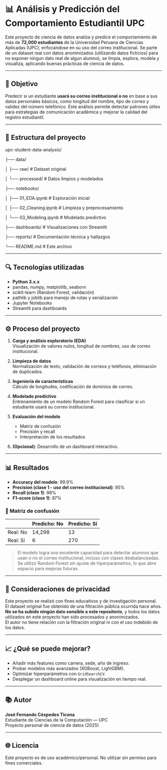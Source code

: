 # 📊 Análisis y Predicción del Comportamiento Estudiantil UPC

Este proyecto de ciencia de datos analiza y predice el comportamiento de más de **72,000 estudiantes** de la Universidad Peruana de Ciencias Aplicadas (UPC), enfocándose en su uso del correo institucional. Se parte de un dataset real con datos anonimizados (utilizando datos ficticios) para no exponer ningun dato real de algun alumno), se limpia, explora, modela y visualiza, aplicando buenas prácticas de ciencia de datos.

---

## 🧠 Objetivo

Predecir si un estudiante **usará su correo institucional o no** en base a sus datos personales básicos, como longitud del nombre, tipo de correo y validez del número telefónico. Este análisis permite detectar patrones útiles para estrategias de comunicación académica y mejorar la calidad del registro estudiantil.

---

## 📁 Estructura del proyecto

upc-student-data-analysis/

├── data/

│ ├── raw/ # Dataset original

│ └── processed/ # Datos limpios y modelados

├── notebooks/

│ ├── 01_EDA.ipynb # Exploración inicial

│ ├── 02_Cleaning.ipynb # Limpieza y preprocesamiento

│ └── 03_Modeling.ipynb # Modelado predictivo

├── dashboards/ # Visualizaciones con Streamlit

├── reports/ # Documentación técnica y hallazgos

└── README.md # Este archivo


---

## 🔍 Tecnologías utilizadas

- **Python 3.x.x**
- pandas, numpy, matplotlib, seaborn
- scikit-learn (Random Forest, validación)
- pathlib y joblib para manejo de rutas y serialización
- Jupyter Notebooks
- Streamlit para dashboards

---

## ⚙️ Proceso del proyecto

1. **Carga y análisis exploratorio (EDA)**  
   Visualización de valores nulos, longitud de nombres, uso de correo institucional.

2. **Limpieza de datos**  
   Normalización de texto, validación de correos y teléfonos, eliminación de duplicados.

3. **Ingeniería de características**  
   Cálculo de longitudes, codificación de dominios de correo.

4. **Modelado predictivo**  
   Entrenamiento de un modelo Random Forest para clasificar si un estudiante usará su correo institucional.

5. **Evaluación del modelo**  
   - Matriz de confusión  
   - Precisión y recall  
   - Interpretación de los resultados

6. **(Opcional)**: Desarrollo de un dashboard interactivo.

---

## 📊 Resultados

- **Accuracy del modelo**: 99.9%
- **Precision (clase 1 - uso del correo institucional)**: 95%
- **Recall (clase 1)**: 98%
- **F1-score (clase 1)**: 97%

### 📌 Matriz de confusión

|                  | Predicho: No | Predicho: Sí |
|------------------|--------------|---------------|
| Real: No         | 14,298       | 13            |
| Real: Sí         | 6            | 270           |

> El modelo logra una excelente capacidad para detectar alumnos que usan o no el correo institucional, incluso con clases desbalanceadas. Se utilizó Random Forest sin ajuste de hiperparámetros, lo que abre espacio para mejoras futuras.


---

## 🔐 Consideraciones de privacidad

Este proyecto se realizó con fines educativos y de investigación personal.  
El dataset original fue obtenido de una filtración pública ocurrida hace años.  
**No se ha subido ningún dato sensible a este repositorio**, y todos los datos utilizados en este proyecto han sido procesados y anonimizados.  
El autor no tiene relación con la filtración original ni con el uso indebido de los datos.

---

## 📈 ¿Qué se puede mejorar?

- Añadir más features como carrera, sede, año de ingreso.
- Probar modelos más avanzados (XGBoost, LightGBM).
- Optimizar hiperparámetros con `GridSearchCV`.
- Desplegar un dashboard online para visualización en tiempo real.

---

## 📚 Autor

**José Fernando Céspedes Ticona**  
Estudiante de Ciencias de la Computación — UPC  
Proyecto personal de ciencia de datos (2025)

---

## 🌐 Licencia

Este proyecto es de uso académico/personal. No utilizar sin permiso para fines comerciales.


